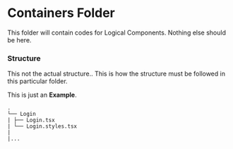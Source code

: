 # Containers Folder

This folder will contain codes for Logical Components.
Nothing else should be here.

### Structure

This not the actual structure.. This is how the structure must be followed in this particular folder.

This is just an **Example**.

    .
    └── Login
    | ├── Login.tsx
    | └── Login.styles.tsx
    |
    |...
